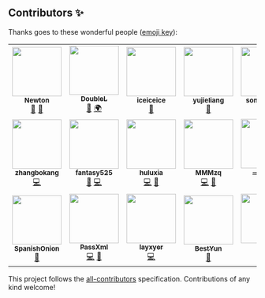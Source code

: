 
<!-- [![All Contributors](https://img.shields.io/badge/all_contributors-0-orange.svg?style=flat-square)](#contributors-) -->
## Contributors ✨

Thanks goes to these wonderful people ([emoji key](https://allcontributors.org/docs/en/emoji-key)):

<!-- ALL-CONTRIBUTORS-LIST:START - Do not remove or modify this section -->
<!-- prettier-ignore-start -->
<!-- markdownlint-disable -->
<table>
  <tr>
    <td align="center"><a href="https://github.com/iperfectapp"><img src="https://avatars1.githubusercontent.com/u/3021764?v=4?s=100" width="100px;" alt=""/><br /><sub><b>Newton</b></sub></a><br /><a href="#userTesting-iperfectapp" title="User Testing">📓</a> <a href="https://github.com/befovy/fijkplayer/issues?q=author%3Aiperfectapp" title="Bug reports">🐛</a></td>
    <td align="center"><a href="https://github.com/NewYorkFive"><img src="https://avatars3.githubusercontent.com/u/14890206?v=4?s=100" width="100px;" alt=""/><br /><sub><b>DoubleL</b></sub></a><br /><a href="https://github.com/befovy/fijkplayer/commits?author=NewYorkFive" title="Documentation">📖</a> <a href="#translation-NewYorkFive" title="Translation">🌍</a></td>
    <td align="center"><a href="https://github.com/zxj17815"><img src="https://avatars1.githubusercontent.com/u/32863654?v=4?s=100" width="100px;" alt=""/><br /><sub><b>iceiceice</b></sub></a><br /><a href="https://github.com/befovy/fijkplayer/issues?q=author%3Azxj17815" title="Bug reports">🐛</a></td>
    <td align="center"><a href="https://github.com/yujieliang"><img src="https://avatars0.githubusercontent.com/u/18651526?v=4?s=100" width="100px;" alt=""/><br /><sub><b>yujieliang</b></sub></a><br /><a href="#question-yujieliang" title="Answering Questions">💬</a></td>
    <td align="center"><a href="https://github.com/songguowei"><img src="https://avatars0.githubusercontent.com/u/50864191?v=4?s=100" width="100px;" alt=""/><br /><sub><b>songguowei</b></sub></a><br /><a href="https://github.com/befovy/fijkplayer/issues?q=author%3Asongguowei" title="Bug reports">🐛</a></td>
    <td align="center"><a href="https://github.com/jinsong5"><img src="https://avatars3.githubusercontent.com/u/47859664?v=4?s=100" width="100px;" alt=""/><br /><sub><b>jinsong5</b></sub></a><br /><a href="#question-jinsong5" title="Answering Questions">💬</a> <a href="https://github.com/befovy/fijkplayer/commits?author=jinsong5" title="Documentation">📖</a></td>
    <td align="center"><a href="https://www.kikt.top"><img src="https://avatars0.githubusercontent.com/u/14145407?v=4?s=100" width="100px;" alt=""/><br /><sub><b>Caijinglong</b></sub></a><br /><a href="#question-CaiJingLong" title="Answering Questions">💬</a></td>
  </tr>
  <tr>
    <td align="center"><a href="https://github.com/zhangbokang"><img src="https://avatars0.githubusercontent.com/u/28351381?v=4?s=100" width="100px;" alt=""/><br /><sub><b>zhangbokang</b></sub></a><br /><a href="https://github.com/befovy/fijkplayer/commits?author=zhangbokang" title="Code">💻</a></td>
    <td align="center"><a href="https://github.com/fantasy525"><img src="https://avatars1.githubusercontent.com/u/22516157?v=4?s=100" width="100px;" alt=""/><br /><sub><b>fantasy525</b></sub></a><br /><a href="https://github.com/befovy/fijkplayer/issues?q=author%3Afantasy525" title="Bug reports">🐛</a> <a href="https://github.com/befovy/fijkplayer/commits?author=fantasy525" title="Code">💻</a></td>
    <td align="center"><a href="https://github.com/huluxia"><img src="https://avatars2.githubusercontent.com/u/18514186?v=4?s=100" width="100px;" alt=""/><br /><sub><b>huluxia</b></sub></a><br /><a href="https://github.com/befovy/fijkplayer/commits?author=huluxia" title="Code">💻</a> <a href="https://github.com/befovy/fijkplayer/issues?q=author%3Ahuluxia" title="Bug reports">🐛</a></td>
    <td align="center"><a href="https://github.com/MMMzq"><img src="https://avatars0.githubusercontent.com/u/28224568?v=4?s=100" width="100px;" alt=""/><br /><sub><b>MMMzq</b></sub></a><br /><a href="https://github.com/befovy/fijkplayer/commits?author=MMMzq" title="Code">💻</a> <a href="https://github.com/befovy/fijkplayer/issues?q=author%3AMMMzq" title="Bug reports">🐛</a></td>
    <td align="center"><a href="https://github.com/JamesGZM"><img src="https://avatars3.githubusercontent.com/u/17449136?v=4?s=100" width="100px;" alt=""/><br /><sub><b>一脸懵逼</b></sub></a><br /><a href="https://github.com/befovy/fijkplayer/commits?author=JamesGZM" title="Code">💻</a></td>
    <td align="center"><a href="https://github.com/jiongjarjar"><img src="https://avatars2.githubusercontent.com/u/49331007?v=4?s=100" width="100px;" alt=""/><br /><sub><b>jiongjarjar</b></sub></a><br /><a href="https://github.com/befovy/fijkplayer/issues?q=author%3Ajiongjarjar" title="Bug reports">🐛</a></td>
    <td align="center"><a href="https://github.com/mrdong916"><img src="https://avatars2.githubusercontent.com/u/20489554?v=4?s=100" width="100px;" alt=""/><br /><sub><b>mrdong916</b></sub></a><br /><a href="https://github.com/befovy/fijkplayer/issues?q=author%3Amrdong916" title="Bug reports">🐛</a></td>
  </tr>
  <tr>
    <td align="center"><a href="http://www.lcgod.com"><img src="https://avatars2.githubusercontent.com/u/27147542?v=4?s=100" width="100px;" alt=""/><br /><sub><b>SpanishOnion</b></sub></a><br /><a href="https://github.com/befovy/fijkplayer/issues?q=author%3ASpanishOnion" title="Bug reports">🐛</a></td>
    <td align="center"><a href="https://github.com/PassXml"><img src="https://avatars3.githubusercontent.com/u/13743804?v=4?s=100" width="100px;" alt=""/><br /><sub><b>PassXml</b></sub></a><br /><a href="https://github.com/befovy/fijkplayer/commits?author=PassXml" title="Code">💻</a> <a href="#question-PassXml" title="Answering Questions">💬</a></td>
    <td align="center"><a href="https://github.com/layxyer"><img src="https://avatars2.githubusercontent.com/u/17535968?v=4?s=100" width="100px;" alt=""/><br /><sub><b>layxyer</b></sub></a><br /><a href="https://github.com/befovy/fijkplayer/commits?author=layxyer" title="Code">💻</a></td>
    <td align="center"><a href="https://github.com/BestYun"><img src="https://avatars0.githubusercontent.com/u/4290613?v=4?s=100" width="100px;" alt=""/><br /><sub><b>BestYun</b></sub></a><br /><a href="https://github.com/befovy/fijkplayer/issues?q=author%3ABestYun" title="Bug reports">🐛</a></td>
    <td align="center"><a href="https://github.com/im-ling"><img src="https://avatars3.githubusercontent.com/u/14890206?v=4?s=100" width="100px;" alt=""/><br /><sub><b>Ling</b></sub></a><br /><a href="https://github.com/befovy/fijkplayer/commits?author=im-ling" title="Code">💻</a></td>
    <td align="center"><a href="https://github.com/didiao11300"><img src="https://avatars3.githubusercontent.com/u/11306262?v=4?s=100" width="100px;" alt=""/><br /><sub><b>didiao11300</b></sub></a><br /><a href="https://github.com/befovy/fijkplayer/issues?q=author%3Adidiao11300" title="Bug reports">🐛</a></td>
    <td align="center"><a href="https://github.com/MichaelPei"><img src="https://avatars.githubusercontent.com/u/1621220?v=4?s=100" width="100px;" alt=""/><br /><sub><b>Michael Pei</b></sub></a><br /><a href="#question-MichaelPei" title="Answering Questions">💬</a></td>
  </tr>
</table>

<!-- markdownlint-restore -->
<!-- prettier-ignore-end -->

<!-- ALL-CONTRIBUTORS-LIST:END -->

This project follows the [all-contributors](https://github.com/all-contributors/all-contributors) specification. Contributions of any kind welcome!
